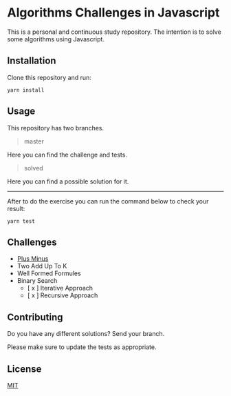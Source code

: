 # Algorithms Challenges in Javascript

This is a personal and continuous study repository.
The intention is to solve some algorithms using Javascript.

## Installation

Clone this repository and run:

```
yarn install
```

## Usage

This repository has two branches.

> master

Here you can find the challenge and tests.

> solved

Here you can find a possible solution for it.

---

After to do the exercise you can run the command below to check your result:

```
yarn test
```

## Challenges

- [Plus Minus](https://www.hackerrank.com/challenges/plus-minus/problem)
- Two Add Up To K
- Well Formed Formules
- Binary Search
  - [ x ] Iterative Approach
  - [ x ] Recursive Approach

## Contributing

Do you have any different solutions? Send your branch.

Please make sure to update the tests as appropriate.

## License

[MIT](https://choosealicense.com/licenses/mit/)

